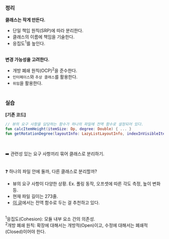 ### 정리
**클래스는 작게 만든다.**<br/>
- 단일 책임 원칙(SRP)에 따라 분리한다.<br/>
- 클래스의 이름에 책임을 기술한다.<br/>
- 응집도<sup>1</sup>를 높인다.<br/><br/>

**변경 가능성을 고려한다.**<br/>
- 개방 폐쇄 원칙(OCP)<sup>2</sup>을 준수한다.<br/>
- ``인터페이스``와 ``추상 클래스``를 활용한다.<br/>
- ``위임``을 활용한다.<br/><br/>

### 실습
**[기존 코드]**<br/>
```kotlin
// 뷰의 요구 사항을 담당하는 함수가 하나의 파일에 전역 함수로 설정되어 있다.
fun calcItemHeight(itemSize: Dp, degree: Double) { ... }
fun getRotationDegree(layoutInfo: LazyListLayoutInfo, indexInVisibleItems: Int): Double { ... }
```

<br/>

➡️ 관련성 있는 요구 사항끼리 묶어 클래스로 분리하기.<br/><br/>

❓ 하나의 파일 안에 둘까, 다른 클래스로 분리할까?<br/>
- 뷰의 요구 사항이 다양한 상황. Ex. 폴링 동작, 오프셋에 따른 각도 측정, 높이 변화 등.<br/>
- 현재 파일 길이는 273줄.<br/>
- [이 글](https://medium.com/mj-studio/%EC%BD%94%ED%8B%80%EB%A6%B0-%EC%9D%B4%EB%A0%87%EA%B2%8C-%EC%9E%91%EC%84%B1%ED%95%98%EC%8B%9C%EB%A9%B4-%EB%90%A9%EB%8B%88%EB%8B%A4-94871a1fa646)에서는 전역 함수로 두는 걸 추천하고 있다.<br/><br/>

<sup>1</sup>응집도(Cohesion): 모듈 내부 요소 간의 의존성.<br/>
<sup>2</sup>개방 폐쇄 원칙: 확장에 대해서는 개방적(Open)이고, 수정에 대해서는 폐쇄적(Closed)이어야 한다.<br/>
